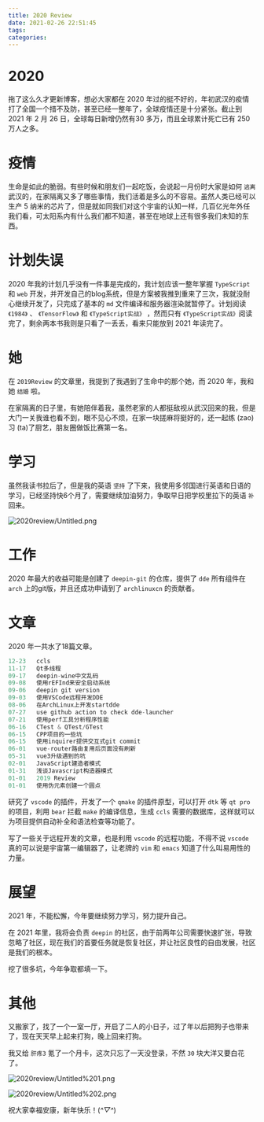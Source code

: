 ```yaml
---
title: 2020 Review
date: 2021-02-26 22:51:45
tags:
categories:
---
```


# 2020

拖了这么久才更新博客，想必大家都在 2020 年过的挺不好的，年初武汉的疫情打了全国一个措不及防，甚至已经一整年了，全球疫情还是十分紧张。截止到 2021 年 2 月 26 日，全球每日新增仍然有30 多万，而且全球累计死亡已有 250 万人之多。

# 疫情

生命是如此的脆弱。有些时候和朋友们一起吃饭，会说起一月份时大家是如何 `逃离` 武汉的，在家隔离又多了哪些事情，我们活着是多么的不容易。虽然人类已经可以生产 5 纳米的芯片了，但是就如同我们对这个宇宙的认知一样，几百亿光年外任我们看，可太阳系内有什么我们都不知道，甚至在地球上还有很多我们未知的东西。

# 计划失误

2020 年我的计划几乎没有一件事是完成的，我计划应该一整年掌握 `TypeScript` 和 `web` 开发，并开发自己的blog系统，但是方案被我推到重来了三次，我就没耐心继续开发了，只完成了基本的 `md` 文件编译和服务器渲染就暂停了。计划阅读 `《1984》` 、 `《TensorFlow》` 和 `《TypeScript实战》` ，然而只有 `《TypeScript实战》`阅读完了，剩余两本书我则是只看了一丢丢，看来只能放到 2021 年读完了。

# 她

在 `2019Review` 的文章里，我提到了我遇到了生命中的那个她，而 2020 年，我和她 `结婚` 啦。

在家隔离的日子里，有她陪伴着我，虽然老家的人都挺敌视从武汉回来的我，但是大门一关我谁也看不到，眼不见心不烦，在家一块搓麻将挺好的，还一起练 (zao) 习 (ta)了厨艺，朋友圈做饭比赛第一名。

# 学习

虽然我读书拉后了，但是我的英语 `坚持` 了下来，我使用多邻国进行英语和日语的学习，已经坚持快6个月了，需要继续加油努力，争取早日把学校里拉下的英语 `补` 回来。

![2020review/Untitled.png](2020review/Untitled.png)

# 工作

2020 年最大的收益可能是创建了 `deepin-git` 的仓库，提供了 `dde` 所有组件在 `arch` 上的git版，并且还成功申请到了 `archlinuxcn` 的贡献者。

# 文章

2020 年一共水了18篇文章。

```jsx
12-23   ccls
11-17   Qt多线程
09-17   deepin-wine中文乱码
09-08   使用rEFInd来安全启动系统
09-06   deepin git version
09-03   使用VSCode远程开发DDE
08-06   在ArchLinux上开发startdde
07-27   use github action to check dde-launcher
07-21   使用perf工具分析程序性能
06-16   CTest & QTest/GTest
06-15   CPP项目的一些坑
06-15   使用inquirer提供交互式git commit
06-01   vue-router路由复用后页面没有刷新
05-31   vue3升级遇到的坑
02-01   JavaScript建造者模式
01-31   浅谈Javascript构造器模式
01-01   2019 Review
01-01   使用伪元素创建一个圆点
```

研究了 `vscode` 的插件，开发了一个 `qmake` 的插件原型，可以打开 `dtk` 等 `qt pro` 的项目，利用 `bear` 拦截 `make` 的编译信息，生成 `ccls` 需要的数据库，这样就可以为项目提供自动补全和语法检查等功能了。

写了一些关于远程开发的文章，也是利用 `vscode` 的远程功能，不得不说 `vscode` 真的可以说是宇宙第一编辑器了，让老牌的 `vim` 和 `emacs` 知道了什么叫易用性的力量。

# 展望

2021 年，不能松懈，今年要继续努力学习，努力提升自己。

在 2021 年里，我将会负责 `deepin` 的社区，由于前两年公司需要快速扩张，导致忽略了社区，现在我们的首要任务就是恢复社区，并让社区良性的自由发展，社区是我们的根本。

挖了很多坑，今年争取都填一下。

# 其他

又搬家了，找了一个一室一厅，开启了二人的小日子，过了年以后把狗子也带来了，现在天天早上起来打狗，晚上回来打狗。

我又给 `肝疼3` 氪了一个月卡，这次只忘了一天没登录，不然 `30` 块大洋又要白花了。

![2020review/Untitled%201.png](2020review/Untitled%201.png)

![2020review/Untitled%202.png](2020review/Untitled%202.png)

祝大家幸福安康，新年快乐！(*^▽^*)
